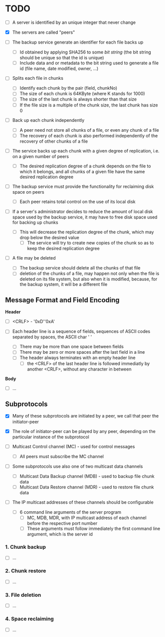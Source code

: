 # TODO

  * [ ] A server is identified by an unique integer that never change
  
  * [x] The servers are called "peers"

  * [ ] The backup service generate an identifier for each file backs up
      * [ ] Id obtained by applying SHA256 to some *bit string* (the bit string should be unique so that the id is unique)
      * [ ] Include data and or metadata to the bit string used to generate a file id (file name, date modified, owner, ...)

  * [ ] Splits each file in chunks
      * [ ] Identify each chunk by the pair (field, chunkNo)
      * [ ] The size of each chunk is 64KByte (where K stands for 1000)
      * [ ] The size of the last chunk is always shorter than that size
      * [ ] If the file size is a multiple of the chunk size, the last chunk has size 0

  * [ ] Back up each chunk independently
      * [ ] A peer need not store all chunks of a file, or even any chunk of a file
      * [ ] The recovery of each chunk is also performed independently of the recovery of other chunks of a file

  * [ ] The service backs up each chunk with a given degree of replication, i.e. on a given number of peers
      * [ ] The desired replication degree of a chunk depends on the file to which it belongs, and all chunks of a given file have the same desired replication degree
      
  * [ ]  The backup service must provide the functionality for reclaiming disk space on peers
      * [ ] Each peer retains total control on the use of its local disk
  
  * [ ] If a server's administrator decides to reduce the amount of local disk space used by the backup service, it may have to free disk space used for backing up chunks
      * [ ] This will decrease the replication degree of the chunk, which may drop below the desired value
          * [ ] The service will try to create new copies of the chunk so as to keep the desired replication degree

  * [ ] A file may be deleted
      * [ ] The backup service should delete all the chunks of that file
      * [ ] deletion of the chunks of a file, may happen not only when the file is deleted on its file system, but also when it is modified, because, for the backup system, it will be a different file

## Message Format and Field Encoding

**Header**

  * [ ] \<CRLF\> - '0xD''0xA'
  
  * [ ] Each header line is a sequence of fields, sequences of ASCII codes separated by spaces, the ASCII char ' '
      * [ ] There may be more than one space between fields
      * [ ] There may be zero or more spaces after the last field in a line
      * [ ] The header always terminates with an empty header line
           * [ ] the \<CRLF\> of the last header line is followed immediatly by another \<CRLF\>, without any character in between

**Body**

  * [ ] ...

## Subprotocols

  * [x] Many of these subprotocols are initiated by a peer, we call that peer the initiator-peer
  
  * [x] The role of initiator-peer can be played by any peer, depending on the particular instance of the subprotocol
  
  * [ ] Multicast Control channel (MC) - used for control messages
      * [ ] All peers must subscribe the MC channel
  
  * [ ] Some subprotocols use also one of two multicast data channels
      * [ ] Multicast Data Backup channel (MDB) - used to backup file chunk data
      * [ ] Multicast Data Restore channel (MDR) - used to restore file chunk data

  * [ ] The IP multicast addresses of these channels should be configurable
      * [ ] 6 command line arguments of the server program
          * [ ] MC, MDB, MDR, with IP multicast address of each channel before the respective port number
          * [ ] These arguments must follow immediately the first command line argument, which is the server id

### 1. Chunk backup

  * [ ] ...

### 2. Chunk restore

  * [ ] ...

### 3. File deletion

  * [ ] ...

### 4. Space reclaiming

  * [ ] ...
